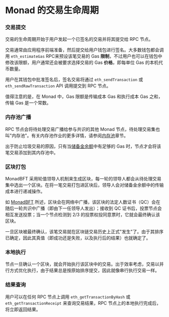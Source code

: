 # Monad 的交易生命周期

### 交易提交 <a href="#block-22af2c5f82f043228d62ccbe7d8ad026" id="block-22af2c5f82f043228d62ccbe7d8ad026"></a>

交易的生命周期开始于用户发起一个已签名的交易并将其提交给 RPC 节点。

交易通常由应用程序前端准备，然后提交给用户钱包进行签名。大多数钱包都会调用 `eth_estimateGas` RPC来预设该笔交易的 Gas **限制**，不过用户也可以在钱包中修改该限额，用户通常还会被要求选择交易的 Gas **价格**，即每单位 Gas 的本机代币数量。

用户在其钱包中批准签名后，签名交易将通过 `eth_sendTransaction` 或 `eth_sendRawTransaction` API 调用提交到 RPC 节点。

值得注意的是，在 Monad 中，Gas 限额是传输成本 Gas 和执行成本 Gas 之和，传输 Gas 是一个常数。

### 内存池广播 <a href="#block-657dc51bf3b540e3ba2aaad028492ebf" id="block-657dc51bf3b540e3ba2aaad028492ebf"></a>

RPC 节点会将待处理交易广播给参与共识的其他 Monad 节点，待处理交易集也叫"内存池"。有关内存池作业的更多详情，请参阅[内存池](consensus/shared-mempool)章节。

出于防止垃圾交易的原因，只有当[储备金余额](consensus/carriage-cost-and-reserve-balance)中有足够的 Gas 时，节点才会将该笔交易添加到其内存池中。

### 区块打包 <a href="#block-4f4825341e524560986b525f079e828d" id="block-4f4825341e524560986b525f079e828d"></a>

MonadBFT 采用轮值领导人机制来生成区块，每一轮的领导人都会从待处理交易集中选出一个区块。在将一笔交易打包进区块后，领导人会对储备金余额中的传输成本进行递减操作。

如 [MonadBFT](consensus/monadbft) 所述，区块会在网络中广播，该区块的法定人数证书（QC）会在随后一轮共识中广播（即由下一任领导人发出）；接收到 QC 证书后，投票节点会相互发送投票；当一个节点检测到 2/3 的投票权投同意票时，它就会最终确认该区块。

一旦区块被最终确认，该笔交易就在区块链交易历史上正式"发生"了。由于其排序已确定，因此其真值（即成功还是失败，以及执行后的结果）也就确定了。

### 本地执行 <a href="#block-fbd2d4f7131a40519c852bc20a1b451c" id="block-fbd2d4f7131a40519c852bc20a1b451c"></a>

节点一旦确认一个区块，就会开始执行该区块中的交易。出于效率考虑，交易以并行方式优化执行，由于结果总是按原始排序提交，因此就像串行执行交易一样。

### 结果查询 <a href="#block-0432fa8485ec4af5a93af1d14b51beef" id="block-0432fa8485ec4af5a93af1d14b51beef"></a>

用户可以在任何 RPC 节点上调用 `eth_getTransactionByHash` 或 `eth_getTransactionReceipt` 来查询交易结果，RPC 节点上的本地执行完成后，将立即返回结果。
